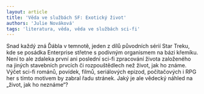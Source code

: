 ```yaml
---
layout: article
title: 'Věda ve službách SF: Exotický život'
authors: 'Julie Nováková'
tags: 'literatura, věda, věda ve službách sci-fi'
---
```


Snad každý zná Ďábla v temnotě, jeden z dílů původních sérií Star Treku, kde se posádka Enterprise střetne s podivným organismem na bázi křemíku. Není to ale zdaleka první ani poslední sci-fi zpracování života založeného na jiných stavebních prvcích či rozpouštědlech než život, jak ho známe. Výčet sci-fi románů, povídek, filmů, seriálových epizod, počítačových i RPG her s tímto motivem by zabral řadu stránek. Jaký je ale vědecký náhled na „život, jak ho neznáme“?
